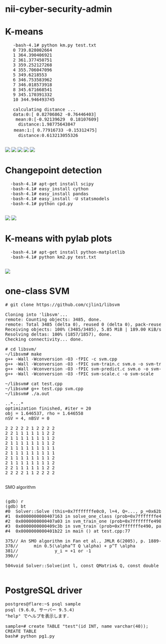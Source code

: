 # nii-cyber-security-admin

# K-means 
  <pre>
   -bash-4.1# python km.py test.txt 
   0 739.828002664 
   1 364.390406921 
   2 361.377450751 
   3 359.252127268 
   4 355.706047096 
   5 349.6218553
   6 346.753583962 
   7 346.018573918
   8 345.671668541
   9 345.170391332 
   10 344.946493745

   calculating distance ...
   data:0:[ 0.82706862 -0.76446403]
    mean:0:[-0.92139629  0.18107609]
     distance:1.98775643847
　　mean:1:[ 0.77916733 -0.15312475]
     distance:0.613213055326

</pre>

<img src="diff-100000.png">
<img src="diff-10000.png">
<img src="diff-1000.png">
<img src="diff-10.png">
<img src="diff-01.png"x>

# Changepoint detection
  <pre>
  -bash-4.1# apt-get install scipy
  -bash-4.1# easy_install cython
  -bash-4.1# easy_install pandas
  -bash-4.1# easy_install -U statsmodels
  -bash-4.1# python cpd.py
  </pre>
  
  <img src="changepoint-detection-1.png">
  <img src="changepoint-detection-2.png">

# K-means with pylab plots
  <pre>
  -bash-4.1# apt-get install python-matplotlib
  -bash-4.1# python km2.py test.txt
  </pre>
  
  <img src="kmeans-1.png">
  
# one-class SVM

<pre>
# git clone https://github.com/cjlin1/libsvm

Cloning into 'libsvm'...
remote: Counting objects: 3485, done.
remote: Total 3485 (delta 0), reused 0 (delta 0), pack-reused 3485
Receiving objects: 100% (3485/3485), 5.85 MiB | 189.00 KiB/s, done.
Resolving deltas: 100% (1857/1857), done.
Checking connectivity... done.

# cd libsvm/
~/libsvm# make
g++ -Wall -Wconversion -O3 -fPIC -c svm.cpp
g++ -Wall -Wconversion -O3 -fPIC svm-train.c svm.o -o svm-train -lm
g++ -Wall -Wconversion -O3 -fPIC svm-predict.c svm.o -o svm-predict -lm
g++ -Wall -Wconversion -O3 -fPIC svm-scale.c -o svm-scale

~/libsvm# cat test.cpp
~/libsvm# g++ test.cpp svm.cpp
~/libsvm# ./a.out

..*...*
optimization finished, #iter = 20
obj = 1.646537, rho = 1.646558
nSV = 4, nBSV = 0

2 2 2 2 2 1 2 2 2 2
2 2 1 1 1 1 1 1 2 2
2 1 1 1 1 1 1 1 1 2
2 1 1 1 1 1 1 1 1 2
2 1 1 1 1 1 1 1 1 1
2 1 1 1 1 1 1 1 1 1
2 1 1 1 1 1 1 1 1 2
2 1 1 1 1 1 1 1 1 2
2 2 1 1 1 1 1 1 2 2
2 2 2 2 1 1 2 2 2 2

</pre>


SMO algorithm

<pre>

(gdb) r                                                                                                                     
(gdb) bt
#0  Solver::Solve (this=0x7fffffffe0c0, l=4, Q=..., p_=0x62ba30, y_=0x62ba60 "\001\001\001\001", alpha_=0x62ba00, Cp=1, Cn=1, eps=0.001, si=0x7fffffffe210, shrinking=1) at svm.cpp:508
#1  0x0000000000407163 in solve_one_class (prob=0x7fffffffe490, param=0x7fffffffe3e0, alpha=0x62ba00, si=0x7fffffffe210) at svm.cpp:1556
#2  0x0000000000407a03 in svm_train_one (prob=0x7fffffffe490, param=0x7fffffffe3e0, Cp=0, Cn=0) at svm.cpp:1662
#3  0x0000000000409c3b in svm_train (prob=0x7fffffffe490, param=0x7fffffffe3e0) at svm.cpp:2117
#4  0x0000000000401b22 in main () at test.cpp:77

375// An SMO algorithm in Fan et al., JMLR 6(2005), p. 1889--1918                                                        376// Solves:
378//      min 0.5(\alpha^T Q \alpha) + p^T \alpha                                                                       379//                                                                                                                    380//              y^T \alpha = \delta
381//              y_i = +1 or -1                                                                                        382//              0 <= alpha_i <= Cp for y_i = 1                                                                        383//              0 <= alpha_i <= Cn for y_i = -1                                                                       384//                                                                                                                    385// Given:                                                                                                             386//                                                                                                                    387//      Q, p, y, Cp, Cn, and an initial feasible point \alpha                                                         388//      l is the size of vectors and matrices                                                                         389//      eps is the stopping tolerance
390//                                                                                                                    391// solution will be put in \alpha, objective value will be put in obj                                                 392//                                                                                                                    393class Solver {                                                                                                        394public:                             

504void Solver::Solve(int l, const QMatrix& Q, const double *p_, const schar *y_,                                        505                   double *alpha_, double Cp, double Cn, double eps,                                                  506                   SolutionInfo* si, int shrinking)                          

</pre>

# PostgreSQL driver

<pre>
postgres@flare:~$ psql sample
psql (9.6.0, サーバー 9.5.4)
"help" でヘルプを表示します.

sample=# create TABLE "test"(id INT, name varchar(40));
CREATE TABLE
bash# python pg1.py

</pre>



